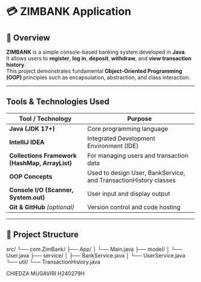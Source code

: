 # 💳 ZIMBANK Application

## 🏦 Overview
**ZIMBANK** is a simple console-based banking system developed in **Java**.  
It allows users to **register**, **log in**, **deposit**, **withdraw**, and **view transaction history**.  
This project demonstrates fundamental **Object-Oriented Programming (OOP)** principles such as encapsulation, abstraction, and class interaction.

---

##  Tools & Technologies Used
| Tool / Technology | Purpose |
|--------------------|----------|
| **Java (JDK 17+)** | Core programming language |
| **IntelliJ IDEA** | Integrated Development Environment (IDE) |
| **Collections Framework (HashMap, ArrayList)** | For managing users and transaction data |
| **OOP Concepts** | Used to design User, BankService, and TransactionHistory classes |
| **Console I/O (Scanner, System.out)** | User input and display output |
| **Git & GitHub** *(optional)* | Version control and code hosting |

---

## 🧩 Project Structure
src/
└── com.ZimBank/
├── App/
│ └── Main.java
├── model/
│ └── User.java
├── service/
│ ├── BankService.java
│ └── UserService.java
└── util/
└── TransactionHistory.java

CHIEDZA MUGAVIRI  H240279H
